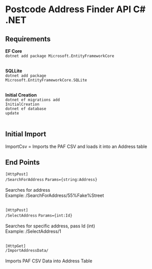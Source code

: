<h1>Postcode Address Finder API C# .NET</h1>

<h2>Requirements</h2>
<b>EF Core</b><br/>
<code>dotnet add package Microsoft.EntityFrameworkCore</code><br/><br/>

<b>SQLLite</b><br/>
<code>dotnet add package Microsoft.EntityFrameworkCore.SQLite</code><br/><br/>

<b>Initial Creation</b><br/>
<code>dotnet ef migrations add InitialCreation</code><br/>
<code>dotnet ef database update</code><br/><br/>

<h2>Initial Import</h2>
ImportCsv = Imports the PAF CSV and loads it into an Address table<br/>

<h2>End Points</h2>

<code>[HttpPost]</code><br/>
<code>/SearchForAddress</code>
<code>Params={string:Address}</code><br/><br/>
Searches for address<br/>
Example: /SearchForAddress/55%Fake%Street<br/><br/>

<code>[HttpPost]</code><br/>
<code>/SelectAddress</code>
<code>Params={int:Id}</code><br/><br/>
Searches for specific address, pass Id (int)<br/>
Example:  /SelectAddress/1<br/><br/>

<code>[HttpGet]</code><br/>
<code>/ImportAddressData/</code><br/><br/>
Imports PAF CSV Data into Address Table